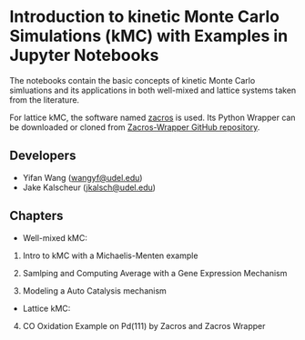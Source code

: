 # Introduction to kinetic Monte Carlo Simulations (kMC) with Examples in Jupyter Notebooks 

The notebooks contain the basic concepts of kinetic Monte Carlo simluations and its applications in both well-mixed and lattice systems taken from the literature. 

For lattice kMC, the software named [zacros](http://zacros.org/) is used. Its Python Wrapper can be downloaded or cloned from [Zacros-Wrapper GitHub repository](https://github.com/VlachosGroup/Zacros-Wrapper). 

## Developers

- Yifan Wang (wangyf@udel.edu)
- Jake Kalscheur (jkalsch@udel.edu)

## Chapters

- Well-mixed kMC:

1. Intro to kMC with a Michaelis-Menten example

2. Samlping and Computing Average with a Gene Expression Mechanism

3. Modeling a Auto Catalysis mechanism

- Lattice kMC:

4. CO Oxidation Example on Pd(111) by Zacros and Zacros Wrapper
